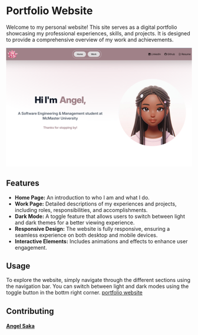 # Portfolio Website

Welcome to my personal website! This site serves as a digital portfolio showcasing my professional experiences, skills, and projects. It is designed to provide a comprehensive overview of my work and achievements.


![alt text](<public/portfolio.png>)


## Features
- **Home Page:** An introduction to who I am and what I do.
- **Work Page:** Detailed descriptions of my experiences and projects, including roles, responsibilities, and accomplishments.
- **Dark Mode:** A toggle feature that allows users to switch between light and dark themes for a better viewing experience.
- **Responsive Design:** The website is fully responsive, ensuring a seamless experience on both desktop and mobile devices.
- **Interactive Elements:** Includes animations and effects to enhance user engagement.

## Usage
To explore the website, simply navigate through the different sections using the navigation bar. You can switch between light and dark modes using the toggle button in the bottm right corner. [portfolio website](https://www.angelsaka.xyz)

## Contributing
#### [Angel Saka](https://github.com/angiez37)
